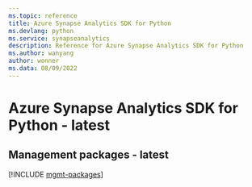 ```yaml
---
ms.topic: reference
title: Azure Synapse Analytics SDK for Python
ms.devlang: python
ms.service: synapseanalytics
description: Reference for Azure Synapse Analytics SDK for Python
ms.author: wanyang
author: wonner
ms.data: 08/09/2022
---
```

# Azure Synapse Analytics SDK for Python - latest

## Management packages - latest
[!INCLUDE [mgmt-packages](synapse-analytics-mgmt-index.md)]